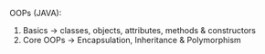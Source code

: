OOPs (JAVA):
1. Basics -> classes, objects, attributes, methods & constructors
2. Core OOPs -> Encapsulation, Inheritance & Polymorphism